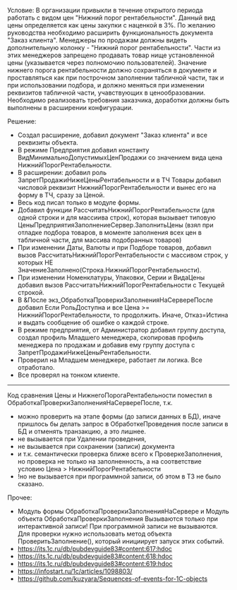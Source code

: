 Условие:
В организации привыкли в течение открытого периода работать с видом цен "Нижний порог рентабельности". Данный вид цены определяется как цены закупки с наценкой в 3%. По желанию руководства необходимо расширить функциональность документа "Заказ клиента". Менеджеры по продажам должны видеть дополнительную колонку - "Нижний порог рентабельности". Части из этих менеджеров запрещено продавать товар нище установленной цены (указывается через полномочию пользователей). Значение нижнего порога рентабельности должно сохраняться в документе и проставляться как при построчном заполнении табличной части, так и при использовании подбора, и должно меняться при изменении реквизитов табличной части, учавствующих в ценообразовании. Необходимо реализовать требовния заказчика, доработки должны быть выполнены в расширении конфигурации.

Решение:
- Создал расширение, добавил документ "Заказ клиента" и все реквизиты объекта.
- В режиме Предприятия добавил константу ВидМинимальноДопустимыхЦенПродажи со значением вида цена НижнийПорогРентабельности.
- В расширении: добавил роль ЗапретПродажиНижеЦеныРентабельности и в ТЧ Товары добавил числовой реквизит НижнийПорогРентабельности и вынес его на форму в ТЧ, сразу за Ценой.
- Весь код писал только в модуле формы.
- Добавил функции РассчитатьНижнийПорогРентабельности (для одной строки и для массиива строк), которая вызывает типовую ЦеныПредприятияЗаполнениеСервер.ЗаполнитьЦены (взял при отладке подбора товаров, в моменте заполнения всех цен в табличной части, для массива подобранных товаров)
- При изменении Даты, Валюты и при Подборе товаров, добавил вызов РассчитатьНижнийПорогРентабельности с массивом строк, у которых НЕ ЗначениеЗаполнено(Строка.НижнийПорогРентабельности).
- При изменении Номенклатуры, Упаковки, Серии и ВидаЦены добавил вызов РассчитатьНижнийПорогРентабельности с Текущей строкой.
- В &После экз_ОбработкаПроверкиЗаполненияНаСервереПосле добавил Если РольДоступна и все Цена >= НижнийПорогРентабельности, то продолжить. Иначе, Отказ=Истина и выдать сообщение об ошибке о каждой строке.
- В режиме предприятия, от Администратор добавил группу доступа, создал профиль Младшего менеджера, скопировав профиль менеджера по продажам и добавив ему группу доступа с ЗапретПродажиНижеЦеныРентабельности.
- Проверил на Младшем менеджере, работает ли логика. Все отработало.
- Все проверял на тонком клиенте.
____________
Код сравнения Цены и НижнегоПорогаРентабельности поместил в ОбработкаПроверкиЗаполненияНаСервереПосле, т.к.
- можно проверить на этапе формы (до записи данных в БД), иначе пришлось бы делать запрос в ОбработкеПроведения после записи в БД и отменять транзакцию, а это лишнее.
- не вызывается при Удалении проведения, 
- не вызывается при сохранении (записи) документа
- и т.к. семантически проверка ближе всего к ПроверкеЗаполнения, но проверка не только на заполненность, а на соответствие условию Цена > НижнийПорогРентабельности
- !но не вызывается при программной записи, об этом в ТЗ не было сказано.

Прочее:
- Модуль формы  ОбработкаПроверкиЗаполненияНаСервере и Модуль объекта  ОбработкаПроверкиЗаполнения 
Вызываются только при интерактивной записи! При программной записи  не вызываются.  Для проверки нужно использовать метод объекта ПроверитьЗаполнение(), который инициирует запуск этих событий.
- https://its.1c.ru/db/pubdevguide83#content:617:hdoc
- https://its.1c.ru/db/pubdevguide83#content:618:hdoc
- https://its.1c.ru/db/pubdevguide83#content:619:hdoc
- https://infostart.ru/1c/articles/1098803/
- https://github.com/kuzyara/Sequences-of-events-for-1C-objects
